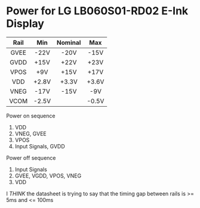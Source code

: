 # Power for LG LB060S01-RD02 E-Ink Display


| Rail |  Min  | Nominal |  Max  |
|:----:|:-----:|:-------:|:-----:|
| GVEE |  -22V |    -20V |  -15V |
| GVDD |  +15V |    +22V |  +23V |
| VPOS |   +9V |    +15V |  +17V |
| VDD  | +2.8V |   +3.3V | +3.6V |
| VNEG |  -17V |    -15V |   -9V |
| VCOM | -2.5V |         | -0.5V |

Power on sequence
1. VDD
2. VNEG, GVEE
3. VPOS
4. Input Signals, GVDD

Power off sequence
1. Input Signals
2. GVEE, VGDD, VPOS, VNEG
3. VDD

I _THINK_ the datasheet is trying to say that the timing gap between rails is >= 5ms and <= 100ms

